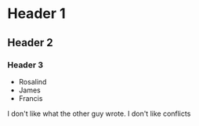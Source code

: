 # Header 1
## Header 2
### Header 3

- Rosalind
- James
- Francis

I don't like what the other guy wrote. I don't like conflicts

